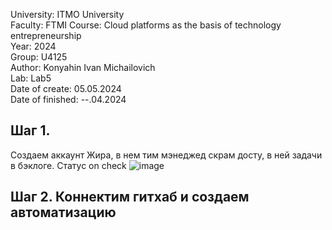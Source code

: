 University: ITMO University \
Faculty: FTMI Course: Cloud platforms as the basis of technology entrepreneurship \
Year: 2024 \
Group: U4125\
Author: Konyahin Ivan Michailovich\
Lab: Lab5 \
Date of create: 05.05.2024 \
Date of finished: --.04.2024

## Шаг 1.

Создаем аккаунт Жира, в нем тим мэнеджед скрам досту, в ней задачи в бэклоге. Статус on check 
![image](https://github.com/imkonyahin/2023_2024-cloud-platforms-as-the-basis-of-technology-entrepreneurship-u4125-konyahin_i_m/assets/167180041/557118af-a01f-4a68-bb9e-058869bd7cd4)

## Шаг 2. Коннектим гитхаб и создаем автоматизацию
